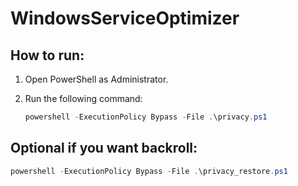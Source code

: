 # WindowsServiceOptimizer

## How to run:

1. Open PowerShell as Administrator.
2. Run the following command:

   ```powershell
   powershell -ExecutionPolicy Bypass -File .\privacy.ps1

## Optional if you want backroll:  

   ```powershell
   powershell -ExecutionPolicy Bypass -File .\privacy_restore.ps1
